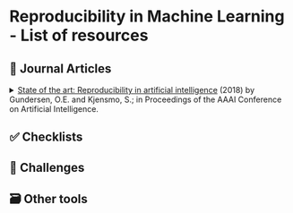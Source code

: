 # Reproducibility in Machine Learning - List of resources

## :page_facing_up: Journal Articles
<details>
  <summary>
  <a href="https://www.aaai.org/GuideBook2018/17248-73943-GB.pdf">
  State of the art: Reproducibility in artificial intelligence</a>
  (2018) by Gundersen, O.E. and Kjensmo, S.; 
  in Proceedings of the AAAI Conference on Artificial Intelligence.
  </summary>

> Background: Research results in artificial intelligence (AI)
are criticized for not being reproducible. Objective: To quantify the state of reproducibility of empirical AI research using six reproducibility metrics measuring three different degrees of reproducibility. Hypotheses: 1) AI research is not
documented well enough to reproduce the reported results. 2)
Documentation practices have improved over time. Method:
The literature is reviewed and a set of variables that should be
documented to enable reproducibility are grouped into three
factors: Experiment, Data and Method. The metrics describe
how well the factors have been documented for a paper. A total of 400 research papers from the conference series IJCAI
and AAAI have been surveyed using the metrics. Findings:
None of the papers document all of the variables. The metrics
show that between 20% and 30% of the variables for each factor are documented. One of the metrics show statistically significant increase over time while the others show no change.
Interpretation: The reproducibility scores decrease with increased documentation requirements. Improvement over time
is found. Conclusion: Both hypotheses are supported.
</details>


## :white_check_mark: Checklists

## :checkered_flag: Challenges

## :card_file_box: Other tools
